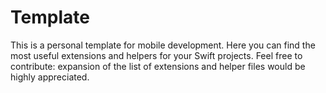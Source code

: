 # Template
This is a personal template for mobile development. Here you can find the most useful extensions and helpers for your Swift projects. Feel free to contribute: expansion of the list of extensions and helper files would be highly appreciated.
